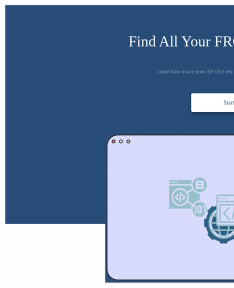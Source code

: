 <head>
    <meta name="viewport" content="width=device-width, initial-scale=1.0">
</head>

<body>
<div id='herocenterimage' class='herocenterimage'>
    <div id='background' class='background'>
    </div>
    <div id='browser' class='parent'>
      <img id='group' class='group' src="assets/css/images/browser.png" style="height: 100%; width: 100%; position:relative; left: 40%; top: 70%;" />
    </div>
    <div id='content' class='content'>
      <button id='buttonprimary' class='buttonprimary'>
        <div id='text' class='text'>
          Start</div>
      </button>
      <div id='subtitle' class='subtitle'>
        Learn how to ace your AP CSA test with our interactive features!</div>
      <div id='title2' class='title2'>
        Find All Your FRQs In One Place</div>
    </div>
  </div>
  <br>
  <br>
</body>

  <style>
    body::-webkit-scrollbar {
      display: none;
    }
    
    /* Hide scrollbar for IE, Edge and Firefox */
    .body {
      -ms-overflow-style: none;  /* IE and Edge */
      scrollbar-width: none;  /* Firefox */
    }
     
    /* first part of homepage css*/
    
    .herocenterimage {
      background-color:#ffffff;
      height:700px;
      width:1440px;
      padding:0px;
      border-style:hidden;
      outline:none;
      position:absolute;
    }
    
    .background {
      background-color:#274c77;
      height:700px;
      width:1440px;
    }
    
    #browser {
      width:800px;
      height:480px;
      left:0%;
      top: 0%;
      position:absolute;
      margin-top:5%;
    }
    
    .background2 {
      background-color:#d6daff;
      height:480px;
      width:800px;
      border-radius:36px;
      border:2px solid #000000;
      top:357px;
      left:320px;
      position:absolute;
    }

    .group {
      width:60px;
      height:12px;
      left:336px;
      top:373px;
      position:absolute;
    }
    .button {
      background-color:#ea7878;
      height:12px;
      width:12px;
      top:373px;
      left:336px;
      position:absolute;
      border-radius:50%;
    }

    .button2 {
      background-color:#e9f1bb;
      height:12px;
      width:12px;
      top:373px;
      left:360px;
      position:absolute;
      border-radius:50%;
    }

    .button3 {
      background-color:#a1d2ac;
      height:12px;
      width:12px;
      top:373px;
      left:384px;
      position:absolute;
      border-radius:50%;
    }
    
    .content {
      width:787px;
      height:224px;
      top:10%;
      left:20%;
      position:absolute;
    }
    
    .buttonprimary {
      position: absolute;
      background-color:#ffffff;
      height:60px;
      width:240px;
      padding:0px;
      border-style:hidden;
      outline:none;
      top: 212px;
      left:307px;
      position:absolute;
      text-align: center;
      filter:drop-shadow(0px 8px 4px rgba(0,0,0,0.25));
      border-radius: 5px;
      transition: background-color 0.3s ease;
    }

    .buttonprimary:hover {
        background-color: #e9f1bb;
        transform: translate(0%, -25%);
        transition: all 0.3s ease-in-out 0s;         
    }

    .buttonprimary:active {
        background-color: #a1d2ac;
    }
    
    .background3 {
      
      transition: background-color 0.3s ease;
    }

    .background3:hover {
        background-color: #e9f1bb;
    }

    .background3:active {
        background-color: #a1d2ac;
    }
    
    
    .text {
      color:#274c77;
      text-align:center;
      vertical-align:text-middle;
      font-size:18px;
      font-family:Ubuntu;
      left:25px;
      top:20px;
      width:191px;
      height:21px;
      position:absolute;
      line-height:auto;
      border-style:hidden;
      outline:none;
    }
    
    .subtitle {
      color:rgba(255, 255, 255, 0.5);
      text-align:center;
      vertical-align:text-middle;
      font-size:17px;
      font-family:Ubuntu;
      left:167px;
      top:73px;
      width:506px;
      height:51px;
      position:absolute;
      line-height:140.625px;
      border-style:hidden;
      outline:none;
    }
    
    .title2 {
      color:#ffffff;
      text-align:center;
      vertical-align:text-middle;
      font-size:48px;
      font-family:Ubuntu;
      left:36px;
      top:18px;
      width:787px;
      height:56px;
      position:absolute;
      line-height:auto;
      border-style:hidden;
      outline:none;
    }

    footer {
      style= position: relative;
      margin-top: 60%;
    }
</style>

    